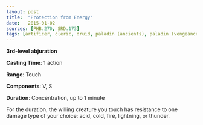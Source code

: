 ```yaml
---
layout: post
title:  "Protection from Energy"
date:   2015-01-02
sources: [PHB.270, SRD.173]
tags: [artificer, cleric, druid, paladin (ancients), paladin (vengeance), ranger, sorcerer, wizard, level3, abjuration]
---
```


**3rd-level abjuration**

**Casting Time**: 1 action

**Range**: Touch

**Components**: V, S

**Duration**: Concentration, up to 1 minute

For the duration, the willing creature you touch has resistance to one damage type of your choice: acid, cold, fire, lightning, or thunder.
